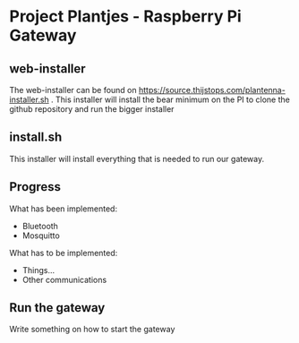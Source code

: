 # Project Plantjes - Raspberry Pi Gateway

## web-installer
The web-installer can be found on https://source.thijstops.com/plantenna-installer.sh . This installer will install the bear minimum on the PI to clone the github repository and run the bigger installer

## install.sh
This installer will install everything that is needed to run our gateway.

## Progress
What has been implemented:

 - Bluetooth
 - Mosquitto

What has to be implemented:

 - Things...
 - Other communications

## Run the gateway
Write something on how to start the gateway

